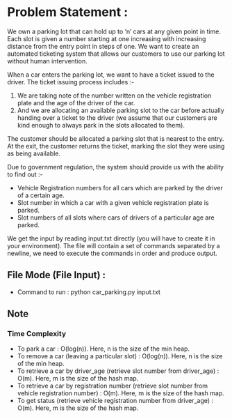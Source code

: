 # Problem Statement :
We own a parking lot that can hold up to ‘n’ cars at any given point in time. Each slot is given a number starting at one increasing with increasing distance from the entry point in steps of one. We want to create an automated ticketing system that allows our customers to use our parking lot without human intervention.

When a car enters the parking lot, we want to have a ticket issued to the driver. The ticket issuing process includes :-
   1. We are taking note of the number written on the vehicle 
   registration plate and the age of the driver of the car.
   2. And we are allocating an available parking slot to the car 
   before actually handing over a ticket to the driver (we assume 
   that our customers are kind enough to always park in the slots 
   allocated to them).

The customer should be allocated a parking slot that is nearest to the entry. At the exit, the customer returns the ticket, marking the slot they were using as being available.

Due to government regulation, the system should provide us with the ability to find out :-
- Vehicle Registration numbers for all cars which are parked by the driver of a certain age.
- Slot number in which a car with a given vehicle registration plate is parked.
- Slot numbers of all slots where cars of drivers of a particular age are parked.

We get the input by reading input.txt directly (you will have to create it in your environment). The file will contain a set of commands separated by a newline, we need to execute the commands in order and produce output.

## File Mode (File Input) :
- Command to run : python car_parking.py input.txt

## Note
### Time Complexity
- To park a car : O(log(n)). Here, n is the size of the min heap.
- To remove a car (leaving a particular slot) : O(log(n)). Here, n is the size of the min heap.
- To retrieve a car by driver_age (retrieve slot number from driver_age) : O(m). Here, m is the size of the hash map.
- To retrieve a car by registration number (retrieve slot number from vehicle registration number) : O(m). Here, m is the size of the hash map.
- To get status (retrieve vehicle registration number from driver_age) : O(m). Here, m is the size of the hash map.
